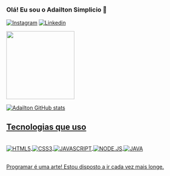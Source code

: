 ### Olá! Eu sou o Adailton Simplicio 👋
[![Instagram](https://img.shields.io/badge/Instagram-E4405F?style=for-the-badge&logo=instagram&logoColor=white)](https://www.instagram.com/adailtonsimplicioo/)
[![Linkedin](https://img.shields.io/badge/LinkedIn-0077B5?style=for-the-badge&logo=linkedin&logoColor=white)](https://www.linkedin.com/in/adailton-simpl%C3%ADcio-97749310a/)

<div>
<a href="https://github.com/AdailtonSimplicio">
<img height="180em" src="https://github-readme-stats.vercel.app/api/top-langs/?username=AdailtonSimplicio&layout=compact&langs_count=7&theme=tokyonight"/>
</div>

![Adailton GitHub stats](https://github-readme-stats.vercel.app/api?username=AdailtonSimplicio&show_icons=true&theme=tokyonight)

## Tecnologias que uso

<div style="display: inline_block"><br/>
<img align="center" alt="HTML5"src="https://img.shields.io/badge/HTML5-E34F26?style=for-the-badge&logo=html5&logoColor=white"/>
<img align="center" alt="CSS3"src="https://img.shields.io/badge/CSS3-1572B6?style=for-the-badge&logo=css3&logoColor=white"/>
<img align="center" alt="JAVASCRIPT"src="https://img.shields.io/badge/JavaScript-323330?style=for-the-badge&logo=javascript&logoColor=F7DF1E"/>
<img align="center" alt="NODE.JS"src="https://img.shields.io/badge/Node.js-43853D?style=for-the-badge&logo=node.js&logoColor=white"/>
<img align="center" alt="JAVA"src="https://img.shields.io/badge/Java-ED8B00?style=for-the-badge&logo=java&logoColor=white"/>
</div><br/>

Programar é uma arte!
Estou disposto a ir cada vez mais longe. 
